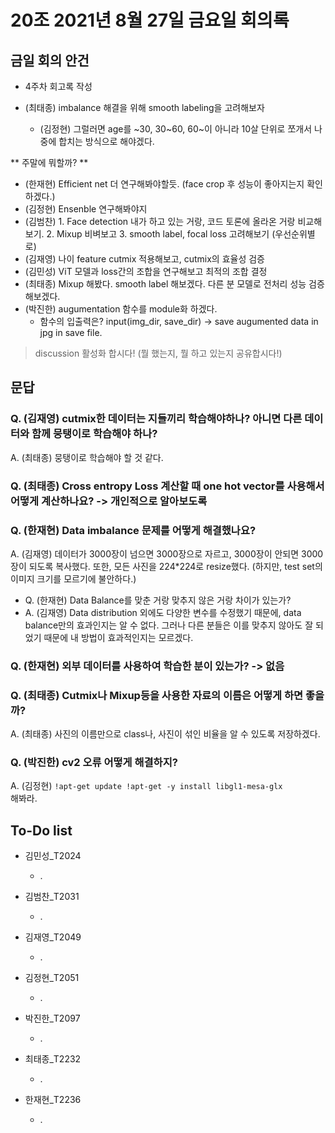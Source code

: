 # 20조 2021년 8월 27일 금요일 회의록
## 금일 회의 안건

- 4주차 회고록 작성

- (최태종) imbalance 해결을 위해 smooth labeling을 고려해보자
  - (김정현) 그럴러면 age를 ~30, 30~60, 60~이 아니라 10살 단위로 쪼개서 나중에 합치는 방식으로 해야겠다.

** 주말에 뭐할까? **

- (한재현) Efficient net 더 연구해봐야할듯. (face crop 후 성능이 좋아지는지 확인하겠다.)
- (김정현) Ensenble 연구해봐야지
- (김범찬) 1. Face detection 내가 하고 있는 거랑, 코드 토론에 올라온 거랑 비교해보기. 2. Mixup 비벼보고 3. smooth label, focal loss 고려해보기 (우선순위별로)
- (김재영) 나이 feature cutmix 적용해보고, cutmix의 효율성 검증
- (김민성) ViT 모델과 loss간의 조합을 연구해보고 최적의 조합 결정
- (최태종) Mixup 해봤다. smooth label 해보겠다. 다른 분 모델로 전처리 성능 검증해보겠다.
- (박진한) augumentation 함수를 module화 하겠다.
  - 함수의 입출력은? input(img_dir, save_dir) -> save augumented data in jpg in save file.

> discussion 활성화 합시다! (뭘 했는지, 뭘 하고 있는지 공유합시다!)

## 문답

### Q. (김재영) cutmix한 데이터는 지들끼리 학습해야하나? 아니면 다른 데이터와 함께 뭉탱이로 학습해야 하나? 

A. (최태종) 뭉탱이로 학습해야 할 것 같다.

### Q. (최태종) Cross entropy Loss 계산할 때 one hot vector를 사용해서 어떻게 계산하나요? -> 개인적으로 알아보도록

### Q. (한재현) Data imbalance 문제를 어떻게 해결했나요?

A. (김재영) 데이터가 3000장이 넘으면 3000장으로 자르고, 3000장이 안되면 3000장이 되도록 복사했다. 또한, 모든 사진을 224*224로 resize했다. (하지만, test set의 이미지 크기를 모르기에 불안하다.)
  - Q. (한재현) Data Balance를 맞춘 거랑 맞추지 않은 거랑 차이가 있는가?
  - A. (김재영) Data distribution 외에도 다양한 변수를 수정했기 때문에, data balance만의 효과인지는 알 수 없다. 그러나 다른 분들은 이를 맞추지 않아도 잘 되었기 때문에 내 방법이 효과적인지는 모르겠다.

### Q. (한재현) 외부 데이터를 사용하여 학습한 분이 있는가? -> 없음

### Q. (최태종) Cutmix나 Mixup등을 사용한 자료의 이름은 어떻게 하면 좋을까?

A. (최태종) 사진의 이름만으로 class나, 사진이 섞인 비율을 알 수 있도록 저장하겠다.

### Q. (박진한) cv2 오류 어떻게 해결하지?

A. (김정현) <code>!apt-get update 
!apt-get -y install libgl1-mesa-glx
</code> 해봐라.


## To-Do list

* 김민성_T2024
  * .

* 김범찬_T2031
  * .

* 김재영_T2049
  * .

* 김정현_T2051
  * .

* 박진한_T2097
  * .

* 최태종_T2232
  * .

* 한재현_T2236
  * .

